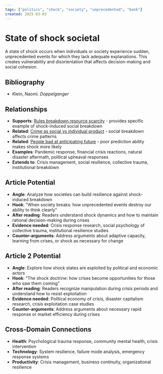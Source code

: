 ```yaml
---
tags: ["politics", "shock", "society", "unprecedented", "book"]
created: 2025-03-03
---
```


# State of shock societal

A state of shock occurs when individuals or society experience sudden, unprecedented events for which they lack adequate explanations. This creates vulnerability and disorientation that affects decision-making and social cohesion.

## Bibliography

- Klein, Naomi. *Doppelganger*

## Relationships
- **Supports**: [Rules breakdown resource scarcity](politics-rules-breakdown-scarcity.md) - provides specific example of shock-induced social breakdown
- **Related**: [Crime as social vs individual product](politics-crime-social-individual.md) - social breakdown affects crime patterns
- **Related**: [People bad at anticipating future](politics-future-prediction-poor.md) - poor prediction ability makes shock more likely
- **Examples**: Pandemic response, financial crisis reactions, natural disaster aftermath, political upheaval responses
- **Extends to**: Crisis management, social resilience, collective trauma, institutional breakdown

## Article Potential
- **Angle**: Analyze how societies can build resilience against shock-induced breakdown
- **Hook**: "When society breaks: how unprecedented events destroy our ability to think clearly"
- **After reading**: Readers understand shock dynamics and how to maintain rational decision-making during crises
- **Evidence needed**: Crisis response research, social psychology of collective trauma, institutional resilience studies
- **Counter-arguments**: Address arguments about adaptive capacity, learning from crises, or shock as necessary for change

## Article 2 Potential
- **Angle**: Explore how shock states are exploited by political and economic actors
- **Hook**: "The shock doctrine: how crises become opportunities for those who saw them coming"
- **After reading**: Readers recognize manipulation during crisis periods and understand how to resist exploitation
- **Evidence needed**: Political economy of crisis, disaster capitalism research, crisis exploitation case studies
- **Counter-arguments**: Address arguments about necessary rapid response or market efficiency during crises

## Cross-Domain Connections
- **Health**: Psychological trauma response, community mental health, crisis intervention
- **Technology**: System resilience, failure mode analysis, emergency response systems
- **Productivity**: Crisis management, business continuity, organizational resilience